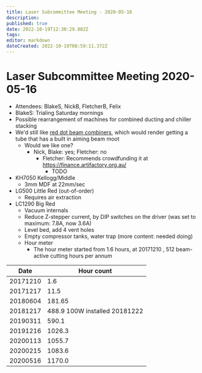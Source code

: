 ```yaml
---
title: Laser Subcommittee Meeting - 2020-05-16
description: 
published: true
date: 2022-10-19T12:30:29.882Z
tags: 
editor: markdown
dateCreated: 2022-10-19T08:59:11.372Z
---
```


# Laser Subcommittee Meeting 2020-05-16

-   Attendees: BlakeS, NickB, FletcherB, Felix
-   BlakeS: Trialing Saturday mornings
-   Possible rearrangement of machines for combined ducting and chiller stacking
-   We'd still like [red dot beam combiners](/subcommittee/laser-minutes-20191216), which would render getting a tube that has a built in aiming beam moot
    -   Would we like one?
        -   Nick, Blake: yes; Fletcher: no
            -   Fletcher: Recommends crowdfunding it at <https://finance.artifactory.org.au/>
                -   TODO
-   KH7050 Kellogg/Middle
    -   3mm MDF at 22mm/sec
-   LG500 Little Red (out-of-order)
    -   Requires air extraction
-   LC1290 Big Red
    -   Vacuum internals
    -   Reduce Z-stepper current, by DIP switches on the driver (was set to maximum: 7.8A, now 3.6A)
    -   Level bed, add 4 vent holes
    -   Empty compressor tanks, water trap (more content: needed doing)
    -   Hour meter
        -   The hour meter started from 1.6 hours, at 20171210 , 512 beam-active cutting hours per annum

| Date     | Hour count                    |
|----------|-------------------------------|
| 20171210 | 1.6                           |
| 20171217 | 11.5                          |
| 20180604 | 181.65                        |
| 20181217 | 488.9 100W installed 20181222 |
| 20190311 | 590.1                         |
| 20191216 | 1026.3                        |
| 20200113 | 1055.7                        |
| 20200215 | 1083.6                        |
| 20200516 | 1170.0                        |
